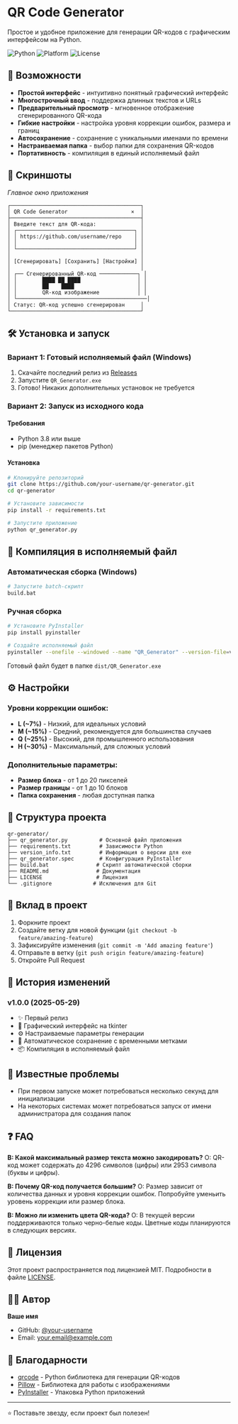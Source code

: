 # QR Code Generator

Простое и удобное приложение для генерации QR-кодов с графическим интерфейсом на Python.

![Python](https://img.shields.io/badge/python-v3.8+-blue.svg)
![Platform](https://img.shields.io/badge/platform-windows-lightgrey.svg)
![License](https://img.shields.io/badge/license-MIT-green.svg)

## 🚀 Возможности

- **Простой интерфейс** - интуитивно понятный графический интерфейс
- **Многострочный ввод** - поддержка длинных текстов и URLs
- **Предварительный просмотр** - мгновенное отображение сгенерированного QR-кода
- **Гибкие настройки** - настройка уровня коррекции ошибок, размера и границ
- **Автосохранение** - сохранение с уникальными именами по времени
- **Настраиваемая папка** - выбор папки для сохранения QR-кодов
- **Портативность** - компиляция в единый исполняемый файл

## 📸 Скриншоты

*Главное окно приложения*
```
┌─────────────────────────────────────────┐
│ QR Code Generator                    ×  │
├─────────────────────────────────────────┤
│ Введите текст для QR-кода:              │
│ ┌─────────────────────────────────────┐ │
│ │ https://github.com/username/repo    │ │
│ │                                     │ │
│ └─────────────────────────────────────┘ │
│                                         │
│ [Сгенерировать] [Сохранить] [Настройки] │
│                                         │
│ ┌── Сгенерированный QR-код ────────────┐ │
│ │        ████ ██ ████                  │ │
│ │        ██    ████                    │ │
│ │        QR-код изображение            │ │
│ └─────────────────────────────────────────│
│ Статус: QR-код успешно сгенерирован     │
└─────────────────────────────────────────┘
```

## 🛠 Установка и запуск

### Вариант 1: Готовый исполняемый файл (Windows)

1. Скачайте последний релиз из [Releases](https://github.com/your-username/qr-generator/releases)
2. Запустите `QR_Generator.exe`
3. Готово! Никаких дополнительных установок не требуется

### Вариант 2: Запуск из исходного кода

#### Требования
- Python 3.8 или выше
- pip (менеджер пакетов Python)

#### Установка
```bash
# Клонируйте репозиторий
git clone https://github.com/your-username/qr-generator.git
cd qr-generator

# Установите зависимости
pip install -r requirements.txt

# Запустите приложение
python qr_generator.py
```

## 🔧 Компиляция в исполняемый файл

### Автоматическая сборка (Windows)
```bash
# Запустите batch-скрипт
build.bat
```

### Ручная сборка
```bash
# Установите PyInstaller
pip install pyinstaller

# Создайте исполняемый файл
pyinstaller --onefile --windowed --name "QR_Generator" --version-file=version_info.txt qr_generator.py
```

Готовый файл будет в папке `dist/QR_Generator.exe`

## ⚙️ Настройки

### Уровни коррекции ошибок:
- **L (~7%)** - Низкий, для идеальных условий
- **M (~15%)** - Средний, рекомендуется для большинства случаев
- **Q (~25%)** - Высокий, для промышленного использования  
- **H (~30%)** - Максимальный, для сложных условий

### Дополнительные параметры:
- **Размер блока** - от 1 до 20 пикселей
- **Размер границы** - от 1 до 10 блоков
- **Папка сохранения** - любая доступная папка

## 📁 Структура проекта

```
qr-generator/
├── qr_generator.py          # Основной файл приложения
├── requirements.txt         # Зависимости Python
├── version_info.txt         # Информация о версии для exe
├── qr_generator.spec        # Конфигурация PyInstaller
├── build.bat               # Скрипт автоматической сборки
├── README.md               # Документация
├── LICENSE                 # Лицензия
└── .gitignore             # Исключения для Git
```

## 🤝 Вклад в проект

1. Форкните проект
2. Создайте ветку для новой функции (`git checkout -b feature/amazing-feature`)
3. Зафиксируйте изменения (`git commit -m 'Add amazing feature'`)
4. Отправьте в ветку (`git push origin feature/amazing-feature`)
5. Откройте Pull Request

## 📝 История изменений

### v1.0.0 (2025-05-29)
- ✨ Первый релиз
- 🎨 Графический интерфейс на tkinter
- ⚙️ Настраиваемые параметры генерации
- 💾 Автоматическое сохранение с временными метками
- 📦 Компиляция в исполняемый файл

## 🐛 Известные проблемы

- При первом запуске может потребоваться несколько секунд для инициализации
- На некоторых системах может потребоваться запуск от имени администратора для создания папок

## ❓ FAQ

**В: Какой максимальный размер текста можно закодировать?**
О: QR-код может содержать до 4296 символов (цифры) или 2953 символа (буквы и цифры).

**В: Почему QR-код получается большим?**
О: Размер зависит от количества данных и уровня коррекции ошибок. Попробуйте уменьить уровень коррекции или размер блока.

**В: Можно ли изменить цвета QR-кода?**
О: В текущей версии поддерживаются только черно-белые коды. Цветные коды планируются в следующих версиях.

## 📄 Лицензия

Этот проект распространяется под лицензией MIT. Подробности в файле [LICENSE](LICENSE).

## 👨‍💻 Автор

**Ваше имя**
- GitHub: [@your-username](https://github.com/your-username)
- Email: your.email@example.com

## 🙏 Благодарности

- [qrcode](https://github.com/lincolnloop/python-qrcode) - Python библиотека для генерации QR-кодов
- [Pillow](https://python-pillow.org/) - Библиотека для работы с изображениями
- [PyInstaller](https://pyinstaller.org/) - Упаковка Python приложений

---
⭐ Поставьте звезду, если проект был полезен!